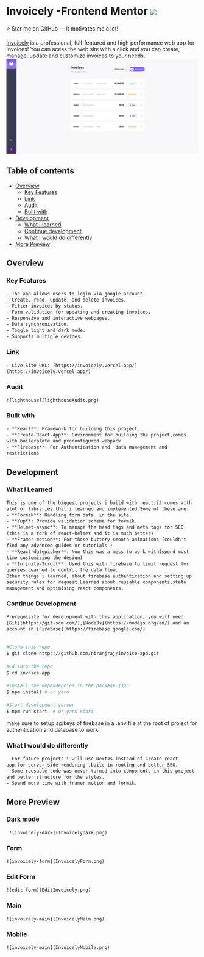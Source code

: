 # Invoicely -Frontend Mentor <img src="https://img.shields.io/github/package-json/v/niranjraj/invoice-app?color=97CA00">

:star: Star me on GitHub — it motivates me a lot!

[Invoicely](https://invoicely.vercel.app/) is a professional, full-featured and
high performance web app for Invoices! You can acess the web site with a click and you can create, manage, update
and customize invoices to your needs.
[![Invoicely](InvoicelyLight.png)](https://invoicely.vercel.app/)

## Table of contents

- [Overview](#overview)
  - [Key Features](#key-features)
  - [Link](#link)
  - [Audit](#audit)
  - [Built with](#built-with)
- [Development](#development)
  - [What I learned](#what-i-learned)
  - [Continue development](#continue-development)
  - [What I would do differently](#what-i-would-do-differently)
- [More Preview](#more-preview)  


## Overview

### Key Features
    - The app allows users to login via google account.
    - Create, read, update, and delete invoices.
    - Filter invoices by status.
    - Form validation for updating and creating invoices.
    - Responsive and interactive webpages.
    - Data synchronisation.
    - Toggle light and dark mode.
    - Supports multiple devices.

### Link
    - Live Site URL: [https://invoicely.vercel.app/](https://invoicely.vercel.app/)

### Audit

    ![lighthouse](lighthouseAudit.png)    

### Built with
    - **React**: Framework for building this project.
    - **Create-React-App**: Environment for building the project,comes with boilerplate and preconfigured webpack.
    - **Firebase**: For Authentication and  data management and restrictions

## Development

### What I Learned
    This is one of the biggest projects i build with react,it comes with alot of libraries that i learned and implemented.Some of these are:
    - **Formik**: Handling form data  in the site.
    - **Yup**: Provide validation schema for formik.
    - **Helmet-async**: To manage the head tags and meta tags for SEO (this is a fork of react-helmet and it is much better)
    - **Framer-motion**: For those buttery smooth animations (couldn't find any advanced guides or tutorials )
    - **React-datepicker**: Now this was a mess to work with(spend most time customizing the design)
    - **Infinite-Scroll**: Used this with firebase to limit request for queries.Learned to control the data flow.
    Other things i learned, about firebase authentication and setting up security rules for request.Learned about reusable components,state management and optimising react components.

### Continue Development
    Prerequisite for development with this application, you will need [Git](https://git-scm.com/),[NodeJs](https://nodejs.org/en/) and an account in [Firebase](https://firebase.google.com/)

   ```bash

   #Clone this repo
   $ git clone https://github.com/niranjraj/invoice-app.git
    
   #Cd into the repo
   $ cd invoice-app

   #Install the dependencies in the package.json
   $ npm install # or yarn

   #Start development server
   $ npm run start  # or yarn start

   ```
   make sure to setup apikeys of firebase in a .env file at the root of project for authentication and database to work.

### What I would do differently
    - For future projects i will use NextJs instead of Create-react-app,for server side rendering ,build in routing and better SEO.
    - Some reusable code was never turned into components in this project and better structure for the styles.
    - Spend more time with framer motion and formik.

## More Preview

### Dark mode 
     ![invoicely-dark](InvoicelyDark.png)   

### Form 
    ![invoicely-form](InvoicelyForm.png)    

### Edit Form
    ![edit-form](EditInvoicely.png)   

### Main 
    ![invoicely-main](InvoicelyMain.png)  

### Mobile
    ![invoicely-main](InvoicelyMobile.png)  
